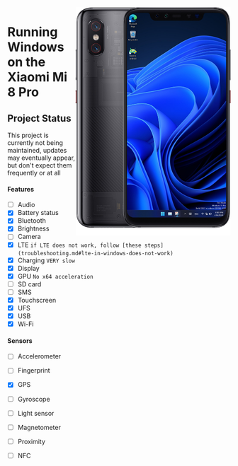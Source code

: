 <img align="right" src="https://github.com/n00b69/woa-equuleus/blob/main/equuleus.png" width="350" alt="Windows 11 running on equuleus">

# Running Windows on the Xiaomi Mi 8 Pro

## Project Status
This project is currently not being maintained, updates may eventually appear, but don't expect them frequently or at all

#### Features
- [ ] Audio 
- [X] Battery status
- [x] Bluetooth
- [x] Brightness 
- [ ] Camera
- [x] LTE ```if LTE does not work, follow [these steps](troubleshooting.md#lte-in-windows-does-not-work)```
- [x] Charging ```VERY slow```
- [x] Display
- [x] GPU  ```No x64 acceleration```
- [ ] SD card
- [ ] SMS
- [x] Touchscreen 
- [x] UFS
- [x] USB
- [x] Wi-Fi

#### Sensors
- [ ] Accelerometer
- [ ] Fingerprint
- [x] GPS
- [ ] Gyroscope
- [ ] Light sensor
- [ ] Magnetometer
- [ ] Proximity
- [ ] NFC


















